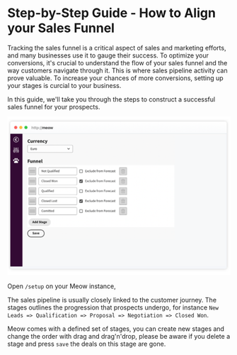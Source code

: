 # Step-by-Step Guide - How to Align your Sales Funnel

Tracking the sales funnel is a critical aspect of sales and marketing efforts, and many businesses use it to gauge their success. To optimize your conversions, it's crucial to understand the flow of your sales funnel and the way customers navigate through it. This is where sales pipeline activity can prove valuable. To increase your chances of more conversions, setting up your stages is curcial to your business.

In this guide, we'll take you through the steps to construct a successful sales funnel for your prospects.

<img src="setup-sales-funnel.png" alt="Meow Setup" width="800">

Open `/setup` on your Meow instance,

The sales pipeline is usually closely linked to the customer journey. The stages outlines the progression that prospects undergo, for instance `New Leads => Qualification => Proposal => Negotiation => Closed Won`.

Meow comes with a defined set of stages, you can create new stages and change the order with drag and drag'n'drop, please be aware if you delete a stage and press `save` the deals on this stage are gone.
